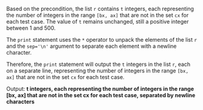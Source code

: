 Based on the precondition, the list `r` contains `t` integers, each representing the number of integers in the range `[bx, ax]` that are not in the set `cx` for each test case. The value of `t` remains unchanged, still a positive integer between 1 and 500.

The `print` statement uses the `*` operator to unpack the elements of the list `r` and the `sep='\n'` argument to separate each element with a newline character.

Therefore, the `print` statement will output the `t` integers in the list `r`, each on a separate line, representing the number of integers in the range `[bx, ax]` that are not in the set `cx` for each test case.

Output: **t integers, each representing the number of integers in the range [bx, ax] that are not in the set cx for each test case, separated by newline characters**